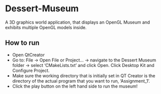 # Dessert-Museum
A 3D graphics world application, that displays an OpenGL Museum and exhibits multiple OpenGL models inside.

## How to run
* Open QtCreator
* Go to: File → Open File or Project… → navigate to the Dessert Museum folder →
select ‘CMakeLists.txt’ and click Open. Click Desktop Kit and Configure Project.
* Make sure the working directory that is initially set in QT Creator is the directory
of the actual program that you want to run, ‘Assignment_1’.
* Click the play button on the left hand side to run the museum!
